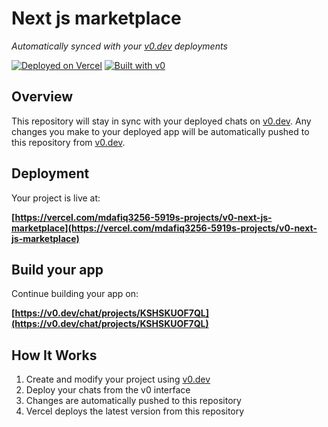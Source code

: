 # Next js marketplace

*Automatically synced with your [v0.dev](https://v0.dev) deployments*

[![Deployed on Vercel](https://img.shields.io/badge/Deployed%20on-Vercel-black?style=for-the-badge&logo=vercel)](https://vercel.com/mdafiq3256-5919s-projects/v0-next-js-marketplace)
[![Built with v0](https://img.shields.io/badge/Built%20with-v0.dev-black?style=for-the-badge)](https://v0.dev/chat/projects/KSHSKUOF7QL)

## Overview

This repository will stay in sync with your deployed chats on [v0.dev](https://v0.dev).
Any changes you make to your deployed app will be automatically pushed to this repository from [v0.dev](https://v0.dev).

## Deployment

Your project is live at:

**[https://vercel.com/mdafiq3256-5919s-projects/v0-next-js-marketplace](https://vercel.com/mdafiq3256-5919s-projects/v0-next-js-marketplace)**

## Build your app

Continue building your app on:

**[https://v0.dev/chat/projects/KSHSKUOF7QL](https://v0.dev/chat/projects/KSHSKUOF7QL)**

## How It Works

1. Create and modify your project using [v0.dev](https://v0.dev)
2. Deploy your chats from the v0 interface
3. Changes are automatically pushed to this repository
4. Vercel deploys the latest version from this repository
